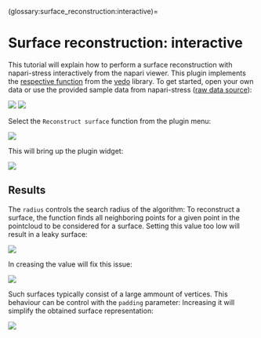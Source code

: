 (glossary:surface_reconstruction:interactive)=
# Surface reconstruction: interactive

This tutorial will explain how to perform a surface reconstruction with napari-stress interactively from the napari viewer. This plugin implements the [respective function](https://vedo.embl.es/autodocs/content/vedo/pointcloud.html#vedo.pointcloud.Points.reconstructSurface) from the [vedo](https://vedo.embl.es) library. To get started, open your own data or use the provided sample data from napari-stress ([raw data source](https://github.com/campaslab/STRESS)):

![](../../imgs/viewer_screenshots/open_sample_droplet.png)
![](../../imgs/viewer_screenshots/open_sample_droplet1.png)

Select the `Reconstruct surface` function from the plugin menu:

![](../../imgs/viewer_screenshots/reconstruct_surface.png)

This will bring up the plugin widget:

![](../../imgs/viewer_screenshots/reconstruct_surface1.png)

## Results

The `radius` controls the search radius of the algorithm: To reconstruct a surface, the function finds all neighboring points for a given point in the pointcloud to be considered for a surface. Setting this value too low will result in a leaky surface:

![](../../imgs/viewer_screenshots/reconstruct_surface2.png)

In creasing the value will fix this issue:

![](../../imgs/viewer_screenshots/reconstruct_surface3.png)

Such surfaces typically consist of a large ammount of vertices. This behaviour can be control with the `padding` parameter: Increasing it will simplify the obtained surface representation:

![](../../imgs/viewer_screenshots/reconstruct_surface4.png)







